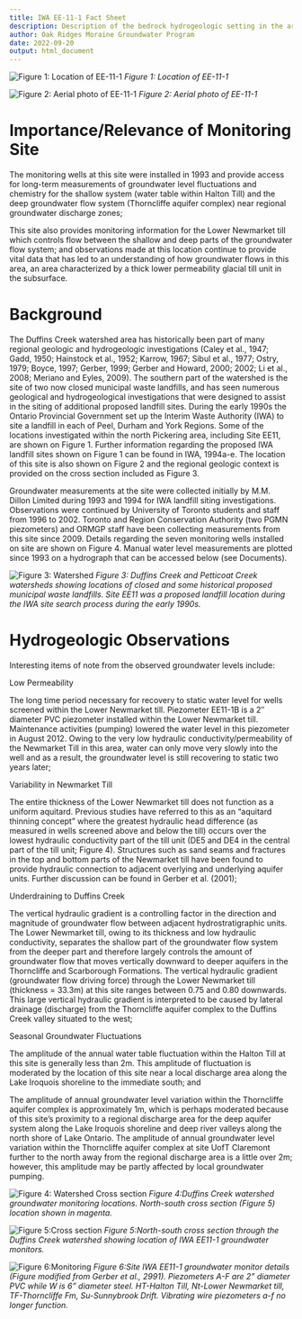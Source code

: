 ```yaml
---
title: IWA EE-11-1 Fact Sheet
description: Description of the bedrock hydrogeologic setting in the area of IWA EE-11-1
author: Oak Ridges Moraine Groundwater Program
date: 2022-09-20
output: html_document
---
```

![*Figure 1: Location of EE-11-1*](Images/ee%2011%20cover.png)
_Figure 1: Location of EE-11-1_

![*Figure 2: Aerial photo of EE-11-1*](Images/ee%2011%20aerial.jpg)
_Figure 2: Aerial photo of EE-11-1_

# Importance/Relevance of Monitoring Site

The monitoring wells at this site were installed in 1993 and provide access for long-term measurements of groundwater level fluctuations and chemistry for the shallow system (water table within Halton Till) and the deep groundwater flow system (Thorncliffe aquifer complex) near regional groundwater discharge zones;

This site also provides monitoring information for the Lower Newmarket till which controls flow between the shallow and deep parts of the groundwater flow system; and
observations made at this location continue to provide vital data that has led to an understanding of how groundwater flows in this area, an area characterized by a thick lower permeability glacial till unit in the subsurface. 

# Background

The Duffins Creek watershed area has historically been part of many regional geologic and hydrogeologic investigations (Caley et al., 1947; Gadd, 1950; Hainstock et al., 1952; Karrow, 1967; Sibul et al., 1977; Ostry, 1979; Boyce, 1997; Gerber, 1999; Gerber and Howard, 2000; 2002; Li et al., 2008; Meriano and Eyles, 2009).  The southern part of the watershed is the site of two now closed municipal waste landfills, and has seen numerous geological and hydrogeological investigations that were designed to assist in the siting of additional proposed landfill sites.  During the early 1990s the Ontario Provincial Government set up the Interim Waste Authority (IWA) to site a landfill in each of Peel, Durham and York Regions.  Some of the locations investigated within the north Pickering area, including Site EE11, are shown on Figure 1.  Further information regarding the proposed IWA landfill sites shown on Figure 1 can be found in IWA, 1994a-e.  The location of this site is also shown on Figure 2 and the regional geologic context is provided on the cross section included as Figure 3. 

Groundwater measurements at the site were collected initially by M.M. Dillon Limited during 1993 and 1994 for IWA landfill siting investigations.  Observations were continued by University of Toronto students and staff from 1996 to 2002.  Toronto and Region Conservation Authority (two PGMN piezometers) and ORMGP staff have been collecting measurements from this site since 2009.  Details regarding the seven monitoring wells installed on site are shown on Figure 4.  Manual water level measurements are plotted since 1993 on a hydrograph that can be accessed below (see Documents).

![*Figure 3: Watershed*](Images/ee%2011%20fig%201.png)
_Figure 3: Duffins Creek and Petticoat Creek watersheds showing locations of closed and some historical proposed municipal waste landfills. Site EE11 was a proposed landfill location during the IWA site search process during the early 1990s._

# Hydrogeologic Observations
Interesting items of note from the observed groundwater levels include:

Low Permeability

The long time period necessary for recovery to static water level for wells screened within the Lower Newmarket till.  Piezometer EE11-1B is a 2″ diameter PVC piezometer installed within the Lower Newmarket till.  Maintenance activities (pumping) lowered the water level in this piezometer in August 2012.  Owing to the very low hydraulic conductivity/permeability of the Newmarket Till in this area, water can only move very slowly into the well and as a result, the groundwater level is still recovering to static two years later;

Variability in Newmarket Till

The entire thickness of the Lower Newmarket till does not function as a uniform aquitard.  Previous studies have referred to this as an “aquitard thinning concept” where the greatest hydraulic head difference (as measured in wells screened above and below the till) occurs over the lowest hydraulic conductivity part of the till unit (DE5 and DE4 in the central part of the till unit; Figure 4).  Structures such as sand seams and fractures in the top and bottom parts of the Newmarket till have been found to provide hydraulic connection to adjacent overlying and underlying aquifer units.  Further discussion can be found in Gerber et al. (2001);

Underdraining to Duffins Creek

The vertical hydraulic gradient is a controlling factor in the direction and magnitude of groundwater flow between adjacent hydrostratigraphic units. The Lower Newmarket till, owing to its thickness and low hydraulic conductivity, separates the shallow part of the groundwater flow system from the deeper part and therefore largely controls the amount of groundwater flow that moves vertically downward to deeper aquifers in the Thorncliffe and Scarborough Formations.  The vertical hydraulic gradient (groundwater flow driving force) through the Lower Newmarket till (thickness = 33.3m) at this site ranges between 0.75 and 0.80 downwards.  This large vertical hydraulic gradient is interpreted to be caused by lateral drainage (discharge) from the Thorncliffe aquifer complex to the Duffins Creek valley situated to the west;

Seasonal Groundwater Fluctuations

The amplitude of the annual water table fluctuation within the Halton Till at this site is generally less than 2m.  This amplitude of fluctuation is moderated by the location of this site near a local discharge area along the Lake Iroquois shoreline to the immediate south; and

The amplitude of annual groundwater level variation within the Thorncliffe aquifer complex is approximately 1m, which is perhaps moderated because of this site’s proximity to a regional discharge area for the deep aquifer system along the Lake Iroquois shoreline and deep river valleys along the north shore of Lake Ontario.  The amplitude of annual groundwater level variation within the Thorncliffe aquifer complex at site UofT Claremont further to the north away from the regional discharge area is a little over 2m; however, this amplitude may be partly affected by local groundwater pumping.


![*Figure 4: Watershed Cross section*](Images/ee%20fig%202.png)
_Figure 4:Duffins Creek watershed groundwater monitoring locations. North-south cross section (Figure 5) location shown in magenta._


![*Figure 5:Cross section*](Images/ee%20fig%203.png)
_Figure 5:North-south cross section through the Duffins Creek watershed showing location of IWA EE11-1 groundwater monitors._

![*Figure 6:Monitoring*](Images/ee%20fig%204.png)
_Figure 6:Site IWA EE11-1 groundwater monitor details (Figure modified from Gerber et al., 2991).  Piezometers A-F are 2” diameter PVC while W is 6” diameter steel.  HT-Halton Till, Nt-Lower Newmarket till, TF-Thorncliffe Fm, Su-Sunnybrook Drift.  Vibrating wire piezometers a-f no longer function._
